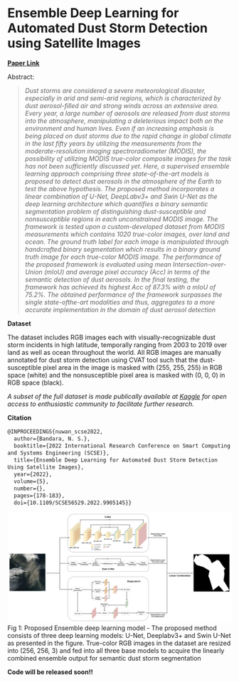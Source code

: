 # Ensemble Deep Learning for Automated Dust Storm Detection using Satellite Images


**[Paper Link](https://ieeexplore.ieee.org/abstract/document/9905145)**

Abstract: 

>*Dust storms are considered a severe meteorological disaster, especially in arid and semi-arid regions, which is characterized by dust aerosol-filled air and strong winds across an extensive area. Every year, a large number of aerosols are released from dust storms into the atmosphere, manipulating a deleterious impact both on the environment and human lives. Even if an increasing emphasis is being placed on dust storms due to the rapid change in global climate in the last fifty years by utilizing the measurements from the moderate-resolution imaging spectroradiometer (MODIS), the possibility of utilizing MODIS true-color composite images for the task has not been sufficiently discussed yet. Here, a supervised ensemble learning approach comprising three state-of-the-art models is proposed to detect dust aerosols in the atmosphere of the Earth to test the above hypothesis. The proposed method incorporates a linear combination of U-Net, DeepLabv3+ and Swin U-Net as the deep learning architecture which quantifies a binary semantic segmentation problem of distinguishing dust-susceptible and nonsusceptible regions in each unconstrained MODIS image. The framework is tested upon a custom-developed dataset from MODIS measurements which contains 1020 true-color images, over land and ocean. The ground truth label for each image is manipulated through handcrafted binary segmentation which results in a binary ground truth image for each true-color MODIS image. The performance of the proposed framework is evaluated using mean Intersection-over-Union (mIoU) and average pixel accuracy (Acc) in terms of the semantic detection of dust aerosols. In the final testing, the framework has achieved its highest Acc of 87.3% with a mIoU of 75.2%. The obtained performance of the framework surpasses the single state-ofthe-art modalities and thus, aggregates to a more accurate implementation in the domain of dust aerosol detection*

**Dataset**

The dataset includes RGB images each with visually-recognizable dust storm incidents in high latitude, temporally ranging from 2003 to 2019 over land as well as ocean throughout the world. All RGB images are manually annotated for dust storm detection using CVAT tool such that the dust-susceptible pixel area in the image is masked with (255, 255, 255) in RGB space (white) and the nonsusceptible pixel area is masked with (0, 0, 0) in RGB space (black).

*A subset of the full dataset is made publically available at [Kaggle](https://www.kaggle.com/datasets/nuwansribandara/elai-dust-storm-dataset-from-modis) for open access to enthusiastic community to facilitate further research.*  

**Citation**

```
@INPROCEEDINGS{nuwan_scse2022,
  author={Bandara, N. S.},
  booktitle={2022 International Research Conference on Smart Computing and Systems Engineering (SCSE)}, 
  title={Ensemble Deep Learning for Automated Dust Storm Detection Using Satellite Images}, 
  year={2022},
  volume={5},
  number={},
  pages={178-183},
  doi={10.1109/SCSE56529.2022.9905145}}

```

<img src="https://github.com/NuwanSriBandara/Ensemble-Deep-Learning-Dust-Storm-Detection/blob/main/Figures/blockDiagram.png" width="1000"> <br />
Fig 1: Proposed Ensemble deep learning model - The proposed method consists of three deep learning models: U-Net, Deeplabv3+ and Swin U-Net as presented in
the figure. True-color RGB images in the dataset are resized into (256, 256, 3) and fed into all three base models to acquire the linearly combined ensemble
output for semantic dust storm segmentation


**Code will be released soon!!**
